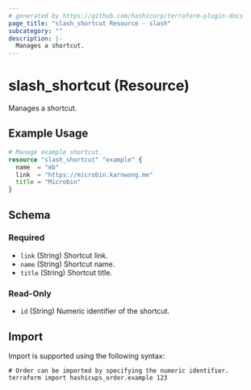 ```yaml
---
# generated by https://github.com/hashicorp/terraform-plugin-docs
page_title: "slash_shortcut Resource - slash"
subcategory: ""
description: |-
  Manages a shortcut.
---
```


# slash_shortcut (Resource)

Manages a shortcut.

## Example Usage

```terraform
# Manage example shortcut.
resource "slash_shortcut" "example" {
  name  = "mb"
  link  = "https://microbin.karnwong.me"
  title = "Microbin"
}
```

<!-- schema generated by tfplugindocs -->
## Schema

### Required

- `link` (String) Shortcut link.
- `name` (String) Shortcut name.
- `title` (String) Shortcut title.

### Read-Only

- `id` (String) Numeric identifier of the shortcut.

## Import

Import is supported using the following syntax:

```shell
# Order can be imported by specifying the numeric identifier.
terraform import hashicups_order.example 123
```
